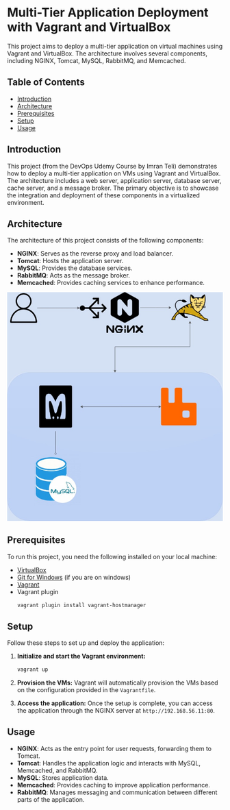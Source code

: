 # Multi-Tier Application Deployment with Vagrant and VirtualBox

This project aims to deploy a multi-tier application on virtual machines using Vagrant and VirtualBox. The architecture involves several components, including NGINX, Tomcat, MySQL, RabbitMQ, and Memcached.

## Table of Contents
- [Introduction](#introduction)
- [Architecture](#architecture)
- [Prerequisites](#prerequisites)
- [Setup](#setup)
- [Usage](#usage)


## Introduction
This project (from the DevOps Udemy Course by Imran Teli) demonstrates how to deploy a multi-tier application on VMs using Vagrant and VirtualBox. The architecture includes a web server, application server, database server, cache server, and a message broker. The primary objective is to showcase the integration and deployment of these components in a virtualized environment.

## Architecture
The architecture of this project consists of the following components:

- **NGINX**: Serves as the reverse proxy and load balancer.
- **Tomcat**: Hosts the application server.
- **MySQL**: Provides the database services.
- **RabbitMQ**: Acts as the message broker.
- **Memcached**: Provides caching services to enhance performance.

![Architecture](vprofilearchitecturevbox.jpg)

## Prerequisites
To run this project, you need the following installed on your local machine:

- [VirtualBox](https://www.virtualbox.org/)
- [Git for Windows](https://git-scm.com/downloads) (if you are on windows)
- [Vagrant](https://www.vagrantup.com/)
- Vagrant plugin
  ```sh
  vagrant plugin install vagrant-hostmanager
  ```

## Setup
Follow these steps to set up and deploy the application:

1. **Initialize and start the Vagrant environment:**
    ```sh
    vagrant up
    ```

2. **Provision the VMs:**
    Vagrant will automatically provision the VMs based on the configuration provided in the `Vagrantfile`.

3. **Access the application:**
    Once the setup is complete, you can access the application through the NGINX server at `http://192.168.56.11:80`.

## Usage
- **NGINX**: Acts as the entry point for user requests, forwarding them to Tomcat.
- **Tomcat**: Handles the application logic and interacts with MySQL, Memcached, and RabbitMQ.
- **MySQL**: Stores application data.
- **Memcached**: Provides caching to improve application performance.
- **RabbitMQ**: Manages messaging and communication between different parts of the application.


